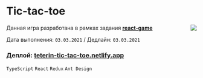 # Tic-tac-toe

<img align="right" src="https://user-images.githubusercontent.com/59282193/109812310-bbcc8180-7c4d-11eb-8847-a3be28d41401.png" />

Данная игра разработана в рамках задания [**react-game**](https://github.com/rolling-scopes-school/tasks/blob/master/tasks/react/react-game.md)

Дата выполнения: `03.03.2021` / Дедлайн: `03.03.2021`

### Деплой: [teterin-tic-tac-toe.netlify.app](https://teterin-tic-tac-toe.netlify.app/)
  
`TypeScript` `React` `Redux` `Ant Design`

